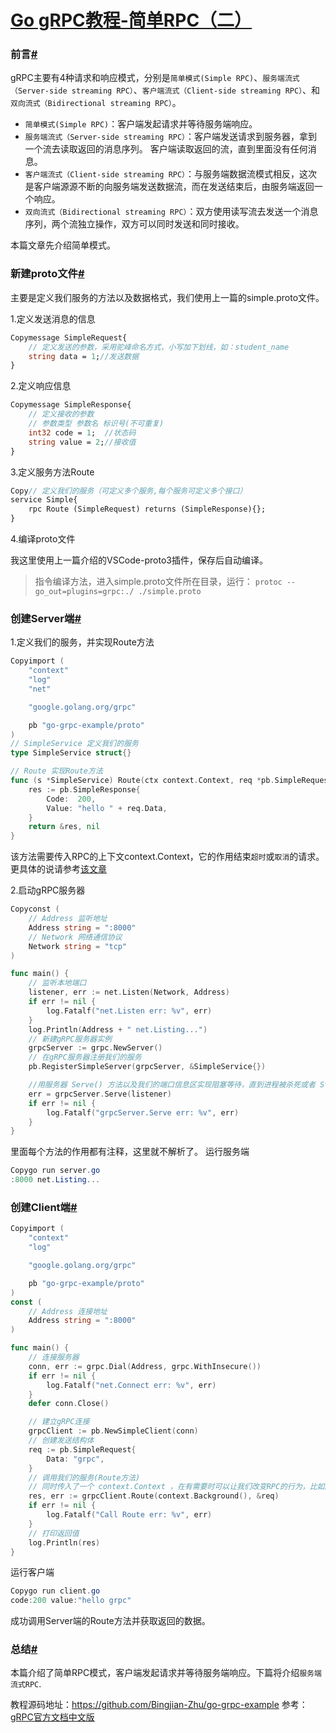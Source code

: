 # [Go gRPC教程-简单RPC（二） ](https://www.cnblogs.com/FireworksEasyCool/p/12674120.html)

### 前言[#](https://www.cnblogs.com/FireworksEasyCool/p/12674120.html#621991211)

gRPC主要有4种请求和响应模式，分别是`简单模式(Simple RPC)`、`服务端流式（Server-side streaming RPC）`、`客户端流式（Client-side streaming RPC）`、和`双向流式（Bidirectional streaming RPC）`。

- `简单模式(Simple RPC)`：客户端发起请求并等待服务端响应。
- `服务端流式（Server-side streaming RPC）`：客户端发送请求到服务器，拿到一个流去读取返回的消息序列。 客户端读取返回的流，直到里面没有任何消息。
- `客户端流式（Client-side streaming RPC）`：与服务端数据流模式相反，这次是客户端源源不断的向服务端发送数据流，而在发送结束后，由服务端返回一个响应。
- `双向流式（Bidirectional streaming RPC）`：双方使用读写流去发送一个消息序列，两个流独立操作，双方可以同时发送和同时接收。

本篇文章先介绍简单模式。

### 新建proto文件[#](https://www.cnblogs.com/FireworksEasyCool/p/12674120.html#915362889)

主要是定义我们服务的方法以及数据格式，我们使用上一篇的simple.proto文件。

1.定义发送消息的信息

```protobuf
Copymessage SimpleRequest{
    // 定义发送的参数，采用驼峰命名方式，小写加下划线，如：student_name
    string data = 1;//发送数据
}
```

2.定义响应信息

```protobuf
Copymessage SimpleResponse{
    // 定义接收的参数
    // 参数类型 参数名 标识号(不可重复)
    int32 code = 1;  //状态码
    string value = 2;//接收值
}
```

3.定义服务方法Route

```protobuf
Copy// 定义我们的服务（可定义多个服务,每个服务可定义多个接口）
service Simple{
    rpc Route (SimpleRequest) returns (SimpleResponse){};
}
```

4.编译proto文件

我这里使用上一篇介绍的VSCode-proto3插件，保存后自动编译。

> 指令编译方法，进入simple.proto文件所在目录，运行：
> `protoc --go_out=plugins=grpc:./ ./simple.proto`

### 创建Server端[#](https://www.cnblogs.com/FireworksEasyCool/p/12674120.html#3156337349)

1.定义我们的服务，并实现Route方法

```go
Copyimport (
	"context"
	"log"
	"net"

	"google.golang.org/grpc"

	pb "go-grpc-example/proto"
)
// SimpleService 定义我们的服务
type SimpleService struct{}

// Route 实现Route方法
func (s *SimpleService) Route(ctx context.Context, req *pb.SimpleRequest) (*pb.SimpleResponse, error) {
	res := pb.SimpleResponse{
		Code:  200,
		Value: "hello " + req.Data,
	}
	return &res, nil
}
```

该方法需要传入RPC的上下文context.Context，它的作用结束`超时`或`取消`的请求。更具体的说请参考[该文章](https://blog.csdn.net/chinawangfei/article/details/86559975)

2.启动gRPC服务器

```go
Copyconst (
	// Address 监听地址
	Address string = ":8000"
	// Network 网络通信协议
	Network string = "tcp"
)

func main() {
	// 监听本地端口
	listener, err := net.Listen(Network, Address)
	if err != nil {
		log.Fatalf("net.Listen err: %v", err)
	}
	log.Println(Address + " net.Listing...")
	// 新建gRPC服务器实例
	grpcServer := grpc.NewServer()
	// 在gRPC服务器注册我们的服务
	pb.RegisterSimpleServer(grpcServer, &SimpleService{})

	//用服务器 Serve() 方法以及我们的端口信息区实现阻塞等待，直到进程被杀死或者 Stop() 被调用
	err = grpcServer.Serve(listener)
	if err != nil {
		log.Fatalf("grpcServer.Serve err: %v", err)
	}
}
```

里面每个方法的作用都有注释，这里就不解析了。
运行服务端

```powershell
Copygo run server.go
:8000 net.Listing...
```

### 创建Client端[#](https://www.cnblogs.com/FireworksEasyCool/p/12674120.html#4226951648)

```go
Copyimport (
	"context"
	"log"

	"google.golang.org/grpc"

	pb "go-grpc-example/proto"
)
const (
	// Address 连接地址
	Address string = ":8000"
)

func main() {
	// 连接服务器
	conn, err := grpc.Dial(Address, grpc.WithInsecure())
	if err != nil {
		log.Fatalf("net.Connect err: %v", err)
	}
	defer conn.Close()

	// 建立gRPC连接
	grpcClient := pb.NewSimpleClient(conn)
	// 创建发送结构体
	req := pb.SimpleRequest{
		Data: "grpc",
	}
	// 调用我们的服务(Route方法)
	// 同时传入了一个 context.Context ，在有需要时可以让我们改变RPC的行为，比如超时/取消一个正在运行的RPC
	res, err := grpcClient.Route(context.Background(), &req)
	if err != nil {
		log.Fatalf("Call Route err: %v", err)
	}
	// 打印返回值
	log.Println(res)
}
```

运行客户端

```powershell
Copygo run client.go
code:200 value:"hello grpc"
```

成功调用Server端的Route方法并获取返回的数据。

### 总结[#](https://www.cnblogs.com/FireworksEasyCool/p/12674120.html#3281195411)

本篇介绍了简单RPC模式，客户端发起请求并等待服务端响应。下篇将介绍`服务端流式RPC`.

教程源码地址：https://github.com/Bingjian-Zhu/go-grpc-example
参考：[gRPC官方文档中文版](http://doc.oschina.net/grpc?t=60133)